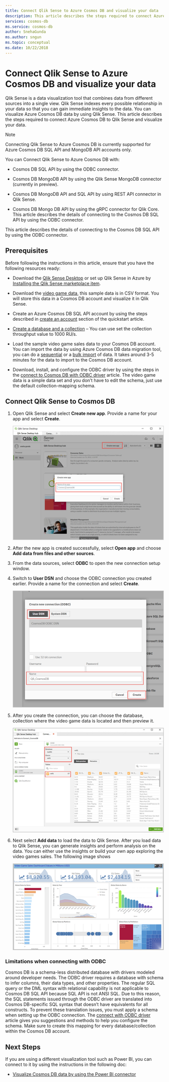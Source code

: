 ```yaml
---
title: Connect Qlik Sense to Azure Cosmos DB and visualize your data
description: This article describes the steps required to connect Azure Cosmos DB to Qlik Sense and visualize your data. 
services: cosmos-db
ms.service: cosmos-db
author: SnehaGunda
ms.author: sngun
ms.topic: conceptual
ms.date: 10/22/2018
---
```


# Connect Qlik Sense to Azure Cosmos DB and visualize your data

Qlik Sense is a data visualization tool that combines data from different sources into a single view. Qlik Sense indexes every possible relationship in your data so that you can gain immediate insights to the data. You can visualize Azure Cosmos DB data by using Qlik Sense. This article describes the steps required to connect Azure Cosmos DB to Qlik Sense and visualize your data. 

> [!NOTE]
> Connecting Qlik Sense to Azure Cosmos DB is currently supported for Azure Cosmos DB SQL API and MongoDB API accounts only.

You can Connect Qlik Sense to Azure Cosmos DB with:

* Cosmos DB SQL API by using the ODBC connector.

* Cosmos DB MongoDB API by using the Qlik Sense MongoDB connector (currently in preview).

* Cosmos DB MongoDB API and SQL API by using REST API connector in Qlik Sense.

* Cosmos DB Mongo DB API by using the gRPC connector for Qlik Core.
This article describes the details of connecting to the Cosmos DB SQL API by using the ODBC connector.

This article describes the details of connecting to the Cosmos DB SQL API by using the ODBC connector.

## Prerequisites

Before following the instructions in this article, ensure that you have the following resources ready:

* Download the [Qlik Sense Desktop](https://www.qlik.com/us/try-or-buy/download-qlik-sense) or set up Qlik Sense in Azure by [Installing the Qlik Sense marketplace item](https://azuremarketplace.microsoft.com/marketplace/apps/qlik.qlik-sense).

* Download the [video game data](https://www.kaggle.com/gregorut/videogamesales), this sample data is in CSV format. You will store this data in a Cosmos DB account and visualize it in Qlik Sense.

* Create an Azure Cosmos DB SQL API account by using the steps described in [create an account](create-sql-api-dotnet.md#create-a-database-account) section of the quickstart article.

* [Create a database and a collection](create-sql-api-dotnet.md#add-a-collection) – You can use set the collection throughput value to 1000 RU/s. 

* Load the sample video game sales data to your Cosmos DB account. You can import the data by using Azure Cosmos DB data migration tool, you can do a [sequential](import-data.md#SQLSeqTarget) or a [bulk import](import-data.md#SQLBulkTarget) of data. It takes around 3-5 minutes for the data to import to the Cosmos DB account.

* Download, install, and configure the ODBC driver by using the steps in the [connect to Cosmos DB with ODBC driver](odbc-driver.md) article. The video game data is a simple data set and you don’t have to edit the schema, just use the default collection-mapping schema.

## Connect Qlik Sense to Cosmos DB

1. Open Qlik Sense and select **Create new app**. Provide a name for your app and select **Create**.

   ![Create a new Qlik Sense app](./media/visualize-qlik-sense/create-new-qlik-sense-app.png)

2. After the new app is created successfully, select **Open app** and choose **Add data from files and other sources**. 

3. From the data sources, select **ODBC** to open the new connection setup window. 

4. Switch to **User DSN** and choose the ODBC connection you created earlier. Provide a name for the connection and select **Create**. 

   ![Create a new connection](./media/visualize-qlik-sense/create-new-connection.png)

5. After you create the connection, you can choose the database, collection where the video game data is located and then preview it.

   ![Choose the database and collection](./media/visualize-qlik-sense/choose-database-and-collection.png) 

6. Next select **Add data** to load the data to Qlik Sense. After you load data to Qlik Sense, you can generate insights and perform analysis on the data. You can either use the insights or build your own app exploring the video games sales. The following image shows 

   ![Visualize data](./media/visualize-qlik-sense/visualize-data.png)

### Limitations when connecting with ODBC 

Cosmos DB is a schema-less distributed database with drivers modeled around developer needs. The ODBC driver requires a database with schema to infer columns, their data types, and other properties. The regular SQL query or the DML syntax with relational capability is not applicable to Cosmos DB SQL API because SQL API is not ANSI SQL. Due to this reason, the SQL statements issued through the ODBC driver are translated into Cosmos DB-specific SQL syntax that doesn’t have equivalents for all constructs. To prevent these translation issues, you must apply a schema when setting up the ODBC connection. The [connect with ODBC driver](odbc-driver.md) article gives you suggestions and methods to help you configure the schema. Make sure to create this mapping for every database/collection within the Cosmos DB account.

## Next Steps

If you are using a different visualization tool such as Power BI, you can connect to it by using the instructions in the following doc:

* [Visualize Cosmos DB data by using the Power BI connector](powerbi-visualize.md)
